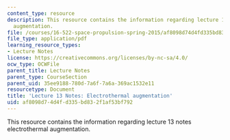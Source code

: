 ```yaml
---
content_type: resource
description: This resource contains the information regarding lecture 13 notes electrothermal
  augmentation.
file: /courses/16-522-space-propulsion-spring-2015/af8098d74d4fd335bd832f1af53bf792_MIT16_522S15_Lecture13.pdf
file_type: application/pdf
learning_resource_types:
- Lecture Notes
license: https://creativecommons.org/licenses/by-nc-sa/4.0/
ocw_type: OCWFile
parent_title: Lecture Notes
parent_type: CourseSection
parent_uid: 35ee9188-780d-7a6f-7a6a-369ac1532e11
resourcetype: Document
title: 'Lecture 13 Notes: Electrothermal augmentation'
uid: af8098d7-4d4f-d335-bd83-2f1af53bf792
---
```

This resource contains the information regarding lecture 13 notes electrothermal augmentation.